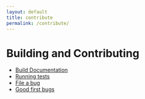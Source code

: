 ```yaml
---
layout: default
title: contribute
permalink: /contribute/
---
```


# Building and Contributing


* [Build Documentation](https://firefox-source-docs.mozilla.org/js/build.html)
* [Running tests](https://developer.mozilla.org/en-US/docs/Mozilla/Projects/SpiderMonkey/Running_Automated_JavaScript_Tests)
* [File a bug](https://bugzilla.mozilla.org/enter_bug.cgi?product=Core&component=JavaScript%20Engine)
* [Good first bugs](https://codetribute.mozilla.org/projects/jseng)
